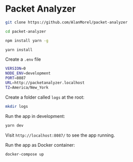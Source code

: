 # Packet Analyzer

```sh
git clone https://github.com/AlanMorel/packet-analyzer
```

```sh
cd packet-analyzer
```

```sh
npm install yarn -g
```

```sh
yarn install
```

Create a `.env` file

```sh
VERSION=0
NODE_ENV=development
PORT=8087
URL=http://packetanalyzer.localhost
TZ=America/New_York
```

Create a folder called `logs` at the root:

```sh
mkdir logs
```

Run the app in development:

```sh
yarn dev
```

Visit `http://localhost:8087/` to see the app running.

Run the app as Docker container:

```sh
docker-compose up
```
